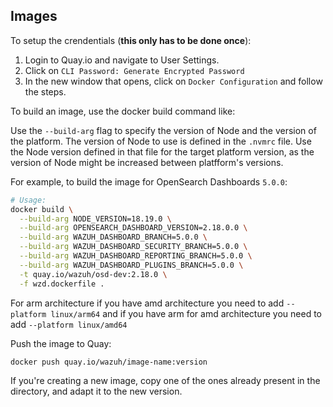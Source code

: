 ## Images

To setup the crendentials (**this only has to be done once**):

1. Login to Quay.io and navigate to User Settings.
2. Click on `CLI Password: Generate Encrypted Password`
3. In the new window that opens, click on `Docker Configuration` and follow the steps.

To build an image, use the docker build command like:

Use the `--build-arg` flag to specify the version of Node and the version of
the platform. The version of Node to use is defined in the `.nvmrc` file. Use
the Node version defined in that file for the target platform version, as the
version of Node might be increased between platfform's versions.

For example, to build the image for OpenSearch Dashboards `5.0.0`:

```bash
# Usage:
docker build \
  --build-arg NODE_VERSION=18.19.0 \
  --build-arg OPENSEARCH_DASHBOARD_VERSION=2.18.0.0 \
  --build-arg WAZUH_DASHBOARD_BRANCH=5.0.0 \
  --build-arg WAZUH_DASHBOARD_SECURITY_BRANCH=5.0.0 \
  --build-arg WAZUH_DASHBOARD_REPORTING_BRANCH=5.0.0 \
  --build-arg WAZUH_DASHBOARD_PLUGINS_BRANCH=5.0.0 \
  -t quay.io/wazuh/osd-dev:2.18.0 \
  -f wzd.dockerfile .
```

For arm architecture if you have amd architecture you need to add `--platform linux/arm64` and if you have arm for amd architecture you need to add `--platform linux/amd64`  

Push the image to Quay:

```bash
docker push quay.io/wazuh/image-name:version
```

If you're creating a new image, copy one of the ones already present
in the directory, and adapt it to the new version.